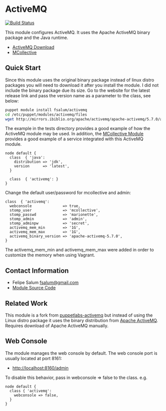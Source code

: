 ActiveMQ
========
[![Build Status](https://travis-ci.org/fsalum/puppetlabs-activemq.png?branch=master)](https://travis-ci.org/fsalum/puppetlabs-activemq)

This module configures ActiveMQ.  It uses the Apache ActiveMQ binary package
and the Java runtime.

 * [ActiveMQ Download](http://activemq.apache.org/download.html)
 * [MCollective](http://www.puppetlabs.com/mcollective/introduction/)

Quick Start
-----------

Since this module uses the original binary package instead of linux distro packages
you will need to download it after you install the module. I did not include the
binary package due its size. Go to the website for the latest release link and pass
the version name as a parameter to the class, see below:

```bash
puppet module install fsalum/activemq
cd /etc/puppet/modules/activemq/files
wget http://mirrors.ibiblio.org/apache/activemq/apache-activemq/5.7.0/apache-activemq-5.7.0-bin.tar.gz
```

The example in the tests directory provides a good example of how the ActiveMQ
module may be used.  In addition, the [MCollective
Module](http://forge.puppetlabs.com/fsalum/mcollective) provides a good
example of a service integrated with this ActiveMQ module.

    node default {
      class  { 'java':
        distribution => 'jdk',
        version      => 'latest',
      }

      class  { 'activemq': }
    }

Change the default user/password for mcollective and admin:

    class  { 'activemq':
      webconsole              => true,
      stomp_user              => 'mcollective',
      stomp_passwd            => 'marionette',
      stomp_admin             => 'admin',
      stomp_adminpw           => 'secret',
      activemq_mem_min        => '1G',
      activemq_mem_max        => '1G',
      activemq_binary_version => 'apache-activemq-5.7.0',
    }

The activemq_mem_min and activemq_mem_max were added in order to customize
the memory when using Vagrant.

Contact Information
-------------------

 * Felipe Salum <fsalum@gmail.com>
 * [Module Source Code](https://github.com/fsalum/puppetlabs-activemq)

Related Work
------------

This module is a fork from [puppetlabs-activemq](https://github.com/puppetlabs/puppetlabs-activemq)
but instead of using the Linux distro package it uses the binary distribution
from [Apache ActiveMQ](http://activemq.apache.org). Requires download of Apache ActiveMQ manually.

Web Console
-----------

The module manages the web console by default.  The web console port is usually
located at port 8161:

 * [http://localhost:8160/admin](http://localhost:8161/admin)

To disable this behavior, pass in webconsole => false to the class.  e.g.

    node default {
      class { 'activemq':
        webconsole => false,
      }
    }

